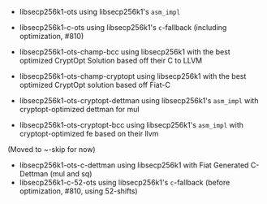 - libsecp256k1-ots                     using libsecp256k1's `asm_impl`
- libsecp256k1-c-ots                   using libsecp256k1's `c`-fallback (including optimization, #810)

- libsecp256k1-ots-champ-bcc           using libsecp256k1 with the best optimized CryptOpt Solution based off their C to LLVM
- libsecp256k1-ots-champ-cryptopt      using libsecp256k1 with the best optimized CryptOpt solution based off Fiat-C
- libsecp256k1-ots-cryptopt-dettman         using libsecp256k1's `asm_impl` with cryptopt-optimized dettman  for mul
- libsecp256k1-ots-cryptopt-bcc             using libsecp256k1's `asm_impl` with cryptopt-optimized fe based on their llvm

(Moved to ~-skip for now)
- libsecp256k1-ots-c-dettman           using libsecp256k1              with Fiat Generated C-Dettman (mul and sq)
- libsecp256k1-c-52-ots                using libsecp256k1's `c`-fallback (before optimization, #810, using 52-shifts)
